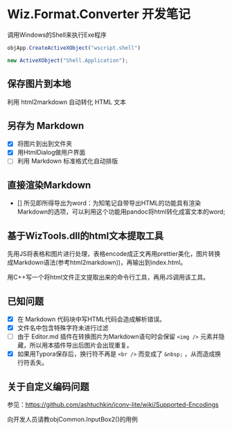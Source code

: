 # Wiz.Format.Converter 开发笔记

调用Windows的Shell来执行Exe程序

```JavaScript
objApp.CreateActiveXObject("wscript.shell")

new ActiveXObject("Shell.Application");
```

## 保存图片到本地

利用 html2markdown 自动转化 HTML 文本

## 另存为 Markdown

- [x] 将图片到出到文件夹
- [x] 用HtmlDialog做用户界面
- [ ] 利用 Markdown 标准格式化自动排版

## 直接渲染Markdown

- [] 所见即所得导出为word：为知笔记自带导出HTML的功能具有渲染Markdown的选项，可以利用这个功能用pandoc将html转化成富文本的word;

## 基于WizTools.dll的html文本提取工具

先用JS将表格和图片进行处理，表格encode成正文再用prettier美化，图片转换成Markdown语法(参考html2markdown))，再输出到index.html。

用C++写一个将html文件正文提取出来的命令行工具，再用JS调用该工具。

## 已知问题

- [x] 在 Markdown 代码块中写HTML代码会造成解析错误。
- [x] 文件名中包含特殊字符未进行过滤
- [ ] 由于 Editor.md 插件在转换图片为Markdown语句时会保留 `<img />` 元素并隐藏，所以用本插件导出后图片会出现重复。
- [x] 如果用Typora保存后，换行符不再是 `<br />` 而变成了 `&nbsp;` ，从而造成换行符丢失。

## 关于自定义编码问题

参见：https://github.com/ashtuchkin/iconv-lite/wiki/Supported-Encodings

向开发人员请教objCommon.InputBox2()的用例